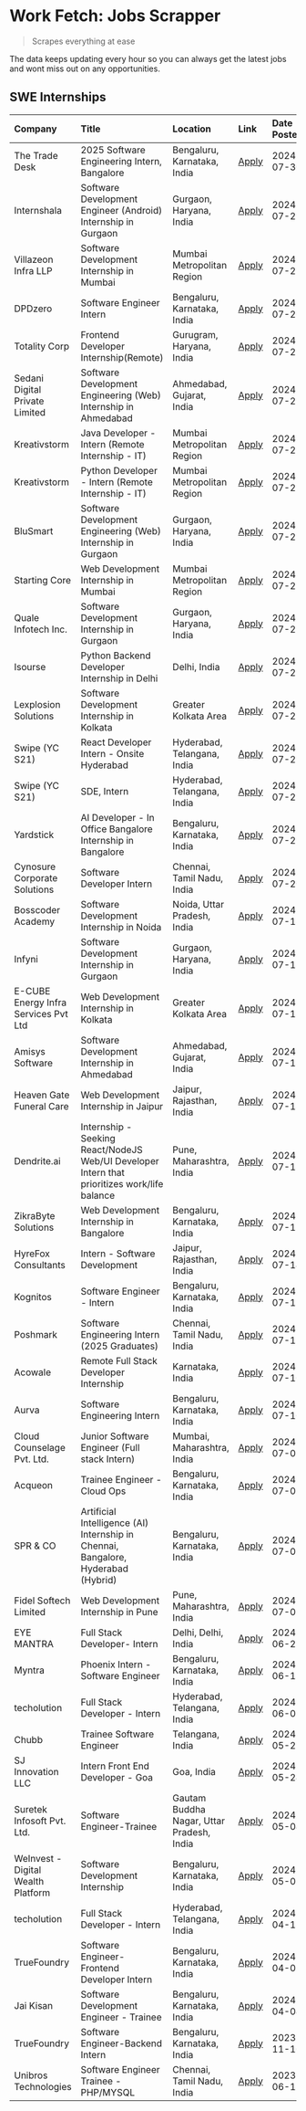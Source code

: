 # Work Fetch: Jobs Scrapper
> Scrapes everything at ease

The data keeps updating every hour so you can always get the latest jobs and wont miss out on any opportunities.

## SWE Internships
<!--START_SECTION:workfetch-->
| Company                              | Title                                                                                        | Location                                  | Link                                                                                                                                                                                                                                                                                                      | Date Posted   |
|:-------------------------------------|:---------------------------------------------------------------------------------------------|:------------------------------------------|:----------------------------------------------------------------------------------------------------------------------------------------------------------------------------------------------------------------------------------------------------------------------------------------------------------|:--------------|
| The Trade Desk                       | 2025 Software Engineering Intern, Bangalore                                                  | Bengaluru, Karnataka, India               | [Apply](https://in.linkedin.com/jobs/view/2025-software-engineering-intern-bangalore-at-the-trade-desk-3987456531?position=37&pageNum=0&refId=sKowUc1vK0AcJhvIHQzdtw%3D%3D&trackingId=1d65e0H7sP3PKKXFr9lMLQ%3D%3D&trk=public_jobs_jserp-result_search-card)                                              | 2024-07-30    |
| Internshala                          | Software Development Engineer (Android) Internship in Gurgaon                                | Gurgaon, Haryana, India                   | [Apply](https://in.linkedin.com/jobs/view/software-development-engineer-android-internship-in-gurgaon-at-internshala-3987153031?position=16&pageNum=0&refId=sKowUc1vK0AcJhvIHQzdtw%3D%3D&trackingId=oqZmzOYDMTlO1g4ebQWlyw%3D%3D&trk=public_jobs_jserp-result_search-card)                                | 2024-07-29    |
| Villazeon Infra LLP                  | Software Development Internship in Mumbai                                                    | Mumbai Metropolitan Region                | [Apply](https://in.linkedin.com/jobs/view/software-development-internship-in-mumbai-at-villazeon-infra-llp-3985431977?position=47&pageNum=0&refId=sKowUc1vK0AcJhvIHQzdtw%3D%3D&trackingId=Z%2BYD2faChZL6%2B%2Fm3jdqQMA%3D%3D&trk=public_jobs_jserp-result_search-card)                                    | 2024-07-27    |
| DPDzero                              | Software Engineer Intern                                                                     | Bengaluru, Karnataka, India               | [Apply](https://in.linkedin.com/jobs/view/software-engineer-intern-at-dpdzero-3984918371?position=34&pageNum=0&refId=sKowUc1vK0AcJhvIHQzdtw%3D%3D&trackingId=%2FgyF%2BDhkm5MGW5iXS3qhfg%3D%3D&trk=public_jobs_jserp-result_search-card)                                                                   | 2024-07-26    |
| Totality Corp                        | Frontend Developer Internship(Remote)                                                        | Gurugram, Haryana, India                  | [Apply](https://in.linkedin.com/jobs/view/frontend-developer-internship-remote-at-totality-corp-3982253688?position=4&pageNum=0&refId=sKowUc1vK0AcJhvIHQzdtw%3D%3D&trackingId=yMmlr8ZraSTHOgY7InKgGw%3D%3D&trk=public_jobs_jserp-result_search-card)                                                      | 2024-07-25    |
| Sedani Digital Private Limited       | Software Development Engineering (Web) Internship in Ahmedabad                               | Ahmedabad, Gujarat, India                 | [Apply](https://in.linkedin.com/jobs/view/software-development-engineering-web-internship-in-ahmedabad-at-sedani-digital-private-limited-3985017980?position=11&pageNum=0&refId=sKowUc1vK0AcJhvIHQzdtw%3D%3D&trackingId=6t9oJqU%2BWQewSa5qQmMQ9g%3D%3D&trk=public_jobs_jserp-result_search-card)          | 2024-07-25    |
| Kreativstorm                         | Java Developer - Intern (Remote Internship - IT)                                             | Mumbai Metropolitan Region                | [Apply](https://in.linkedin.com/jobs/view/java-developer-intern-remote-internship-it-at-kreativstorm-3984337445?position=22&pageNum=0&refId=sKowUc1vK0AcJhvIHQzdtw%3D%3D&trackingId=QgATh8CmoV%2FABSG2VWP0ag%3D%3D&trk=public_jobs_jserp-result_search-card)                                              | 2024-07-25    |
| Kreativstorm                         | Python Developer - Intern (Remote Internship - IT)                                           | Mumbai Metropolitan Region                | [Apply](https://in.linkedin.com/jobs/view/python-developer-intern-remote-internship-it-at-kreativstorm-3985007700?position=38&pageNum=0&refId=sKowUc1vK0AcJhvIHQzdtw%3D%3D&trackingId=hed5qQDK4m69SFEkgYhwMg%3D%3D&trk=public_jobs_jserp-result_search-card)                                              | 2024-07-25    |
| BluSmart                             | Software Development Engineering (Web) Internship in Gurgaon                                 | Gurgaon, Haryana, India                   | [Apply](https://in.linkedin.com/jobs/view/software-development-engineering-web-internship-in-gurgaon-at-blusmart-3981371374?position=13&pageNum=0&refId=sKowUc1vK0AcJhvIHQzdtw%3D%3D&trackingId=nY6HFivarEhW8B8VbAlqkQ%3D%3D&trk=public_jobs_jserp-result_search-card)                                    | 2024-07-23    |
| Starting Core                        | Web Development Internship in Mumbai                                                         | Mumbai Metropolitan Region                | [Apply](https://in.linkedin.com/jobs/view/web-development-internship-in-mumbai-at-starting-core-3981367557?position=15&pageNum=0&refId=sKowUc1vK0AcJhvIHQzdtw%3D%3D&trackingId=kC8UbQyMcJ%2FQ5lvsqzEdSQ%3D%3D&trk=public_jobs_jserp-result_search-card)                                                   | 2024-07-23    |
| Quale Infotech Inc.                  | Software Development Internship in Gurgaon                                                   | Gurgaon, Haryana, India                   | [Apply](https://in.linkedin.com/jobs/view/software-development-internship-in-gurgaon-at-quale-infotech-inc-3981372174?position=17&pageNum=0&refId=sKowUc1vK0AcJhvIHQzdtw%3D%3D&trackingId=ouAgw38FJsj9VMI9du6xfg%3D%3D&trk=public_jobs_jserp-result_search-card)                                          | 2024-07-23    |
| Isourse                              | Python Backend Developer Internship in Delhi                                                 | Delhi, India                              | [Apply](https://in.linkedin.com/jobs/view/python-backend-developer-internship-in-delhi-at-isourse-3981371334?position=25&pageNum=0&refId=sKowUc1vK0AcJhvIHQzdtw%3D%3D&trackingId=nMcuCa2ZnnypLfAC%2FMK6zg%3D%3D&trk=public_jobs_jserp-result_search-card)                                                 | 2024-07-23    |
| Lexplosion Solutions                 | Software Development Internship in Kolkata                                                   | Greater Kolkata Area                      | [Apply](https://in.linkedin.com/jobs/view/software-development-internship-in-kolkata-at-lexplosion-solutions-3981366528?position=28&pageNum=0&refId=sKowUc1vK0AcJhvIHQzdtw%3D%3D&trackingId=3izz5AOd5qeTiPUkDOEjJQ%3D%3D&trk=public_jobs_jserp-result_search-card)                                        | 2024-07-23    |
| Swipe (YC S21)                       | React Developer Intern - Onsite Hyderabad                                                    | Hyderabad, Telangana, India               | [Apply](https://in.linkedin.com/jobs/view/react-developer-intern-onsite-hyderabad-at-swipe-yc-s21-3981326010?position=44&pageNum=0&refId=sKowUc1vK0AcJhvIHQzdtw%3D%3D&trackingId=pTJsWrisK04ceMLLHGI0lQ%3D%3D&trk=public_jobs_jserp-result_search-card)                                                   | 2024-07-23    |
| Swipe (YC S21)                       | SDE, Intern                                                                                  | Hyderabad, Telangana, India               | [Apply](https://in.linkedin.com/jobs/view/sde-intern-at-swipe-yc-s21-3980368092?position=39&pageNum=0&refId=sKowUc1vK0AcJhvIHQzdtw%3D%3D&trackingId=xB5KXqt5vaxJP4Y9LVNVBw%3D%3D&trk=public_jobs_jserp-result_search-card)                                                                                | 2024-07-22    |
| Yardstick                            | AI Developer - In Office Bangalore Internship in Bangalore                                   | Bengaluru, Karnataka, India               | [Apply](https://in.linkedin.com/jobs/view/ai-developer-in-office-bangalore-internship-in-bangalore-at-yardstick-3981740317?position=48&pageNum=0&refId=sKowUc1vK0AcJhvIHQzdtw%3D%3D&trackingId=U8VHTGL%2BWEuxlKIOWyoOMQ%3D%3D&trk=public_jobs_jserp-result_search-card)                                   | 2024-07-21    |
| Cynosure Corporate Solutions         | Software Developer Intern                                                                    | Chennai, Tamil Nadu, India                | [Apply](https://in.linkedin.com/jobs/view/software-developer-intern-at-cynosure-corporate-solutions-3979445794?position=24&pageNum=0&refId=sKowUc1vK0AcJhvIHQzdtw%3D%3D&trackingId=nHYkZ%2F8WAGl9DZcp0DFQvw%3D%3D&trk=public_jobs_jserp-result_search-card)                                               | 2024-07-20    |
| Bosscoder Academy                    | Software Development Internship in Noida                                                     | Noida, Uttar Pradesh, India               | [Apply](https://in.linkedin.com/jobs/view/software-development-internship-in-noida-at-bosscoder-academy-3979668791?position=5&pageNum=0&refId=sKowUc1vK0AcJhvIHQzdtw%3D%3D&trackingId=R61fYiOeOvVfKQ9jXweBxw%3D%3D&trk=public_jobs_jserp-result_search-card)                                              | 2024-07-18    |
| Infyni                               | Software Development Internship in Gurgaon                                                   | Gurgaon, Haryana, India                   | [Apply](https://in.linkedin.com/jobs/view/software-development-internship-in-gurgaon-at-infyni-3979668846?position=9&pageNum=0&refId=sKowUc1vK0AcJhvIHQzdtw%3D%3D&trackingId=yoF6%2BAI1BUpoxLcLureiew%3D%3D&trk=public_jobs_jserp-result_search-card)                                                     | 2024-07-18    |
| E-CUBE Energy Infra Services Pvt Ltd | Web Development Internship in Kolkata                                                        | Greater Kolkata Area                      | [Apply](https://in.linkedin.com/jobs/view/web-development-internship-in-kolkata-at-e-cube-energy-infra-services-pvt-ltd-3979668815?position=14&pageNum=0&refId=sKowUc1vK0AcJhvIHQzdtw%3D%3D&trackingId=JiVFTRUHCaN%2FDjbiitk7Hg%3D%3D&trk=public_jobs_jserp-result_search-card)                           | 2024-07-18    |
| Amisys Software                      | Software Development Internship in Ahmedabad                                                 | Ahmedabad, Gujarat, India                 | [Apply](https://in.linkedin.com/jobs/view/software-development-internship-in-ahmedabad-at-amisys-software-3979670728?position=20&pageNum=0&refId=sKowUc1vK0AcJhvIHQzdtw%3D%3D&trackingId=W2iiPXWhVioifZrL72IUBw%3D%3D&trk=public_jobs_jserp-result_search-card)                                           | 2024-07-18    |
| Heaven Gate Funeral Care             | Web Development Internship in Jaipur                                                         | Jaipur, Rajasthan, India                  | [Apply](https://in.linkedin.com/jobs/view/web-development-internship-in-jaipur-at-heaven-gate-funeral-care-3979674387?position=40&pageNum=0&refId=sKowUc1vK0AcJhvIHQzdtw%3D%3D&trackingId=YJB8u8TnjEalwupjCXtnaw%3D%3D&trk=public_jobs_jserp-result_search-card)                                          | 2024-07-18    |
| Dendrite.ai                          | Internship - Seeking React/NodeJS Web/UI Developer Intern that prioritizes work/life balance | Pune, Maharashtra, India                  | [Apply](https://in.linkedin.com/jobs/view/internship-seeking-react-nodejs-web-ui-developer-intern-that-prioritizes-work-life-balance-at-dendrite-ai-3979104292?position=54&pageNum=0&refId=sKowUc1vK0AcJhvIHQzdtw%3D%3D&trackingId=MuWmwWtuQb9177lMjDmyeg%3D%3D&trk=public_jobs_jserp-result_search-card) | 2024-07-18    |
| ZikraByte Solutions                  | Web Development Internship in Bangalore                                                      | Bengaluru, Karnataka, India               | [Apply](https://in.linkedin.com/jobs/view/web-development-internship-in-bangalore-at-zikrabyte-solutions-3978596765?position=41&pageNum=0&refId=sKowUc1vK0AcJhvIHQzdtw%3D%3D&trackingId=pxeUERXBV7N%2BO2UhjnFgPQ%3D%3D&trk=public_jobs_jserp-result_search-card)                                          | 2024-07-17    |
| HyreFox Consultants                  | Intern - Software Development                                                                | Jaipur, Rajasthan, India                  | [Apply](https://in.linkedin.com/jobs/view/intern-software-development-at-hyrefox-consultants-3975991352?position=45&pageNum=0&refId=sKowUc1vK0AcJhvIHQzdtw%3D%3D&trackingId=yn6RZk3xK2UJnaulDpSDdQ%3D%3D&trk=public_jobs_jserp-result_search-card)                                                        | 2024-07-14    |
| Kognitos                             | Software Engineer - Intern                                                                   | Bengaluru, Karnataka, India               | [Apply](https://in.linkedin.com/jobs/view/software-engineer-intern-at-kognitos-3973566759?position=6&pageNum=0&refId=sKowUc1vK0AcJhvIHQzdtw%3D%3D&trackingId=tR3Nw6uZQZSg5Hovi3zSYw%3D%3D&trk=public_jobs_jserp-result_search-card)                                                                       | 2024-07-11    |
| Poshmark                             | Software Engineering Intern (2025 Graduates)                                                 | Chennai, Tamil Nadu, India                | [Apply](https://in.linkedin.com/jobs/view/software-engineering-intern-2025-graduates-at-poshmark-3973115109?position=21&pageNum=0&refId=sKowUc1vK0AcJhvIHQzdtw%3D%3D&trackingId=e87qFMqoBSYH9zksW3UutQ%3D%3D&trk=public_jobs_jserp-result_search-card)                                                    | 2024-07-11    |
| Acowale                              | Remote Full Stack Developer Internship                                                       | Karnataka, India                          | [Apply](https://in.linkedin.com/jobs/view/remote-full-stack-developer-internship-at-acowale-3971889398?position=12&pageNum=0&refId=sKowUc1vK0AcJhvIHQzdtw%3D%3D&trackingId=pnDzXmFmU%2BfXynqP9KaG%2Bw%3D%3D&trk=public_jobs_jserp-result_search-card)                                                     | 2024-07-10    |
| Aurva                                | Software Engineering Intern                                                                  | Bengaluru, Karnataka, India               | [Apply](https://in.linkedin.com/jobs/view/software-engineering-intern-at-aurva-3972234446?position=52&pageNum=0&refId=sKowUc1vK0AcJhvIHQzdtw%3D%3D&trackingId=iGOvi4VxV%2F%2Bb%2BpYUHESM0Q%3D%3D&trk=public_jobs_jserp-result_search-card)                                                                | 2024-07-10    |
| Cloud Counselage Pvt. Ltd.           | Junior Software Engineer (Full stack Intern)                                                 | Mumbai, Maharashtra, India                | [Apply](https://in.linkedin.com/jobs/view/junior-software-engineer-full-stack-intern-at-cloud-counselage-pvt-ltd-3967725851?position=18&pageNum=0&refId=sKowUc1vK0AcJhvIHQzdtw%3D%3D&trackingId=kjSkBwS5nyTvuvZ%2FaIZKoQ%3D%3D&trk=public_jobs_jserp-result_search-card)                                  | 2024-07-09    |
| Acqueon                              | Trainee Engineer - Cloud Ops                                                                 | Bengaluru, Karnataka, India               | [Apply](https://in.linkedin.com/jobs/view/trainee-engineer-cloud-ops-at-acqueon-3971538216?position=58&pageNum=0&refId=sKowUc1vK0AcJhvIHQzdtw%3D%3D&trackingId=dN460wNf8MnIOkOmfLQZAA%3D%3D&trk=public_jobs_jserp-result_search-card)                                                                     | 2024-07-09    |
| SPR & CO                             | Artificial Intelligence (AI) Internship in Chennai, Bangalore, Hyderabad (Hybrid)            | Bengaluru, Karnataka, India               | [Apply](https://in.linkedin.com/jobs/view/artificial-intelligence-ai-internship-in-chennai-bangalore-hyderabad-hybrid-at-spr-co-3965687745?position=23&pageNum=0&refId=sKowUc1vK0AcJhvIHQzdtw%3D%3D&trackingId=bH8j9BLZmNJOcJ9oBX3hRw%3D%3D&trk=public_jobs_jserp-result_search-card)                     | 2024-07-02    |
| Fidel Softech Limited                | Web Development Internship in Pune                                                           | Pune, Maharashtra, India                  | [Apply](https://in.linkedin.com/jobs/view/web-development-internship-in-pune-at-fidel-softech-limited-3965691167?position=27&pageNum=0&refId=sKowUc1vK0AcJhvIHQzdtw%3D%3D&trackingId=1iIrR6mBl2Ep21GSNwEdaQ%3D%3D&trk=public_jobs_jserp-result_search-card)                                               | 2024-07-02    |
| EYE MANTRA                           | Full Stack Developer- Intern                                                                 | Delhi, Delhi, India                       | [Apply](https://in.linkedin.com/jobs/view/full-stack-developer-intern-at-eye-mantra-3960988037?position=50&pageNum=0&refId=sKowUc1vK0AcJhvIHQzdtw%3D%3D&trackingId=PUnGJnk8xRPVFq0ZXTW%2BVA%3D%3D&trk=public_jobs_jserp-result_search-card)                                                               | 2024-06-28    |
| Myntra                               | Phoenix Intern - Software Engineer                                                           | Bengaluru, Karnataka, India               | [Apply](https://in.linkedin.com/jobs/view/phoenix-intern-software-engineer-at-myntra-3947244832?position=35&pageNum=0&refId=sKowUc1vK0AcJhvIHQzdtw%3D%3D&trackingId=Hj3VagORxBDRQKsRut8g0Q%3D%3D&trk=public_jobs_jserp-result_search-card)                                                                | 2024-06-12    |
| techolution                          | Full Stack Developer - Intern                                                                | Hyderabad, Telangana, India               | [Apply](https://in.linkedin.com/jobs/view/full-stack-developer-intern-at-techolution-3947911862?position=51&pageNum=0&refId=sKowUc1vK0AcJhvIHQzdtw%3D%3D&trackingId=lzIVK2XR7AqCRTCuZz2rgw%3D%3D&trk=public_jobs_jserp-result_search-card)                                                                | 2024-06-06    |
| Chubb                                | Trainee Software Engineer                                                                    | Telangana, India                          | [Apply](https://in.linkedin.com/jobs/view/trainee-software-engineer-at-chubb-3955950075?position=32&pageNum=0&refId=sKowUc1vK0AcJhvIHQzdtw%3D%3D&trackingId=mO%2BNHQW%2BzK9gXiRIp3VRtQ%3D%3D&trk=public_jobs_jserp-result_search-card)                                                                    | 2024-05-27    |
| SJ Innovation LLC                    | Intern Front End Developer - Goa                                                             | Goa, India                                | [Apply](https://in.linkedin.com/jobs/view/intern-front-end-developer-goa-at-sj-innovation-llc-3931678611?position=7&pageNum=0&refId=sKowUc1vK0AcJhvIHQzdtw%3D%3D&trackingId=jwYAq3%2BLnRGtu5HexHBDpg%3D%3D&trk=public_jobs_jserp-result_search-card)                                                      | 2024-05-24    |
| Suretek Infosoft Pvt. Ltd.           | Software Engineer-Trainee                                                                    | Gautam Buddha Nagar, Uttar Pradesh, India | [Apply](https://in.linkedin.com/jobs/view/software-engineer-trainee-at-suretek-infosoft-pvt-ltd-3916999948?position=31&pageNum=0&refId=sKowUc1vK0AcJhvIHQzdtw%3D%3D&trackingId=GDQ1AoQCMiKLrJ7aDz9pDQ%3D%3D&trk=public_jobs_jserp-result_search-card)                                                     | 2024-05-04    |
| WeInvest - Digital Wealth Platform   | Software Development Internship                                                              | Bengaluru, Karnataka, India               | [Apply](https://in.linkedin.com/jobs/view/software-development-internship-at-weinvest-digital-wealth-platform-3912867225?position=2&pageNum=0&refId=sKowUc1vK0AcJhvIHQzdtw%3D%3D&trackingId=Ynt7gouY%2FMAQilMtMpB07Q%3D%3D&trk=public_jobs_jserp-result_search-card)                                      | 2024-05-01    |
| techolution                          | Full Stack Developer - Intern                                                                | Hyderabad, Telangana, India               | [Apply](https://in.linkedin.com/jobs/view/full-stack-developer-intern-at-techolution-3904814977?position=57&pageNum=0&refId=sKowUc1vK0AcJhvIHQzdtw%3D%3D&trackingId=ceBU51qr2B3%2F9sGDgcQObw%3D%3D&trk=public_jobs_jserp-result_search-card)                                                              | 2024-04-18    |
| TrueFoundry                          | Software Engineer- Frontend Developer Intern                                                 | Bengaluru, Karnataka, India               | [Apply](https://in.linkedin.com/jobs/view/software-engineer-frontend-developer-intern-at-truefoundry-3887320206?position=26&pageNum=0&refId=sKowUc1vK0AcJhvIHQzdtw%3D%3D&trackingId=n%2FmOClMnTtUnjJurH6YsrQ%3D%3D&trk=public_jobs_jserp-result_search-card)                                              | 2024-04-05    |
| Jai Kisan                            | Software Development Engineer - Trainee                                                      | Bengaluru, Karnataka, India               | [Apply](https://in.linkedin.com/jobs/view/software-development-engineer-trainee-at-jai-kisan-3913911193?position=29&pageNum=0&refId=sKowUc1vK0AcJhvIHQzdtw%3D%3D&trackingId=YDKUQ%2FNhv3TPzbwcBpFv1A%3D%3D&trk=public_jobs_jserp-result_search-card)                                                      | 2024-04-04    |
| TrueFoundry                          | Software Engineer-Backend Intern                                                             | Bengaluru, Karnataka, India               | [Apply](https://in.linkedin.com/jobs/view/software-engineer-backend-intern-at-truefoundry-3779508170?position=42&pageNum=0&refId=sKowUc1vK0AcJhvIHQzdtw%3D%3D&trackingId=3KldxHbX%2Bvg3Q6DC2SyqFw%3D%3D&trk=public_jobs_jserp-result_search-card)                                                         | 2023-11-10    |
| Unibros Technologies                 | Software Engineer Trainee - PHP/MYSQL                                                        | Chennai, Tamil Nadu, India                | [Apply](https://in.linkedin.com/jobs/view/software-engineer-trainee-php-mysql-at-unibros-technologies-3656599241?position=53&pageNum=0&refId=sKowUc1vK0AcJhvIHQzdtw%3D%3D&trackingId=I5TSZZeTDIQ7wmaorO65Zw%3D%3D&trk=public_jobs_jserp-result_search-card)                                               | 2023-06-12    |
<!--END_SECTION:workfetch-->
